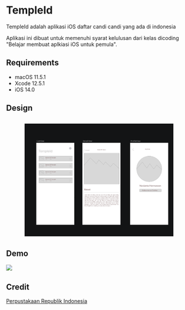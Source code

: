 # TempleId


<p> TempleId adalah aplikasi iOS daftar candi candi yang ada di indonesia

Aplikasi ini dibuat untuk memenuhi syarat kelulusan dari kelas dicoding "Belajar membuat aplkiasi iOS untuk pemula". </p>


## Requirements
- macOS 11.5.1
- Xcode 12.5.1
- iOS 14.0

## Design

<h2 align="center"><img src="./img/lofi-templeid.png" width="80%"></h2>

## Demo

![](TempleId.gif)

## Credit

[Perpustakaan Republik Indonesia](https://candi.perpusnas.go.id/temples/)

